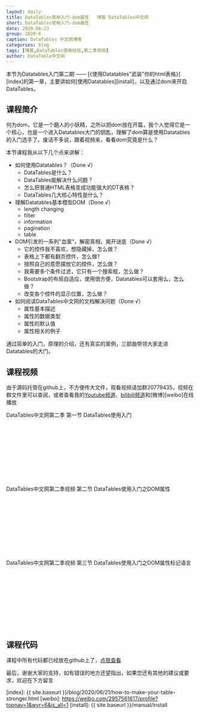 ```yaml
---
layout: daily
title: DataTables使用入门-dom属性   博客 DataTables中文网
short: DataTables使用入门-dom属性
date: 2020-06-23
group: 2020-6
caption: DataTables 中文网博客
categories: blog
tags: [博客,DataTables使用经验,第二季视频]
author: DataTable中文网
---
```


本节为Datatables入门第二期 —— [《使用Datatables"武装"你的html表格》][index]的第一章，主要讲如何[使用Datatables][install]，以及通过dom来开启DataTables。

## 课程简介

何为dom，它是一个磨人的小妖精，之所以把dom放在开篇，我个人觉得它是一个核心，也是一个进入Datatables大门的钥匙，理解了dom算是使用Datatables的入门选手了。废话不多说，跟着视频来，看看dom究竟是什么？


<!--more-->

本节课程我从以下几个点来讲解：

- 如何使用Datatables？（Done √）
    - DataTables是什么？
    - DataTables能解决什么问题？
    - 怎么把普通HTML表格变成功能强大的DT表格？
    - DataTables几大核心特性是什么？
- 理解Datatables基本模型DOM（Done √）
    - length changing
    - filter
    - information
    - pagination
    - table
- DOM引发的一系列"血案"，解密真相，揭开谜底（Done √）
    - 它的控件我不喜欢，想隐藏掉，怎么做？
    - 表格上下都有翻页控件，怎么做?
    - 按照自己的意愿摆放它的控件，怎么做？
    - 我需要多个条件过滤，它只有一个搜索框，怎么做？
    - Bootstrap的布局自适应，使用很方便，Datatables可以套用么，怎么做？
    - 改变各个控件的显示位置，怎么做？
- 如何阅读DataTables中文网的文档解决问题（Done √）
    - 属性基本描述
    - 属性的数据类型
    - 属性的默认值
    - 属性相关的例子
    
通过简单的入门，原理的介绍，还有真实的案例，三部曲带领大家走进Datatables的大门。


## 课程视频

由于源码托管在github上，不方便传大文件，观看视频请加群20779435，视频在群文件里可以查阅，或者查看我的[Youtube频道][youtube]、[bilibili频道][bilibili]和[微博][weibo]在线播放


DataTables中文网第二季 第一节 DataTables使用入门
<iframe src="//player.bilibili.com/player.html?aid=926116186&bvid=BV1zT4y1J7g8&cid=205149054&page=1" scrolling="no" border="0" frameborder="no" framespacing="0" allowfullscreen="true"> </iframe>


DataTables中文网第二季视频 第二节 DataTables使用入门之DOM属性
<iframe src="//player.bilibili.com/player.html?aid=753735885&bvid=BV1Dk4y1q7er&cid=206568301&page=1" scrolling="no" border="0" frameborder="no" framespacing="0" allowfullscreen="true"> </iframe>


DataTables中文网第二季视频 第三节 DataTables使用入门之DOM属性标记语言
<iframe src="//player.bilibili.com/player.html?aid=201204288&bvid=BV1Mz411v7GJ&cid=208014655&page=1" scrolling="no" border="0" frameborder="no" framespacing="0" allowfullscreen="true"> </iframe>





## 课程代码

课程中所有代码都已经放在github上了，[点我查看][github]

最后，谢谢大家的支持，如有错误的地方还望指出，如果您还有其他的建议或要求，欢迎在下方留言


[youtube]: https://www.youtube.com/playlist?list=PLfl1Raz12t6s43Fb--qDoIsBPKHEme7FO
[bilibili]: https://space.bilibili.com/618644465/channel/detail?cid=133983
[github]: https://github.com/ssy341/datatables-season2/tree/master/example01
[index]: {{ site.baseurl }}/blog/2020/06/21/how-to-make-your-table-stronger.html
[weibo]: https://weibo.com/2957561617/profile?topnav=1&wvr=6&is_all=1
[install]: {{ site.baseurl }}/manual/install